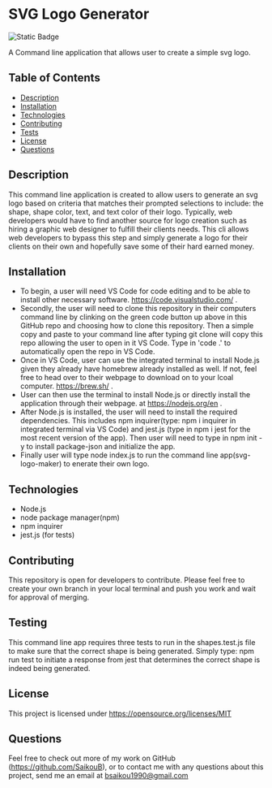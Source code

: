 # SVG Logo Generator
![Static Badge](https://img.shields.io/badge/license-MIT-blue.svg)

A Command line application that allows user to create a simple svg logo.

## Table of Contents
  
  - [Description](#description)
  - [Installation](#installation)
  - [Technologies](#technologies)
  - [Contributing](#contributing)
  - [Tests](#testing)
  - [License](#license)
  - [Questions](#questions)


## Description

This command line application is created to allow users to generate an svg logo based on criteria that matches their prompted selections to include: the shape, shape color, text, and text color of their logo. Typically, web developers would have to find another source for logo creation such as hiring a graphic web designer to fulfill their clients needs. This cli allows web developers to bypass this step and simply generate a logo for their clients on their own and hopefully save some of their hard earned money.

## Installation

- To begin, a user will need VS Code for code editing and to be able to install other necessary software. https://code.visualstudio.com/ .
- Secondly, the user will need to clone this repository in their computers command line by clinking on the green code button up above in this GitHub repo and choosing how to clone this repository. Then a simple copy and paste to your command line after typing git clone will copy this repo allowing the user to open in it VS Code. Type in 'code .' to automatically open the repo in VS Code.
- Once in VS Code, user can use the integrated terminal to install Node.js given they already have homebrew already installed as well. If not, feel free to head over to their webpage to download on to your lcoal computer. https://brew.sh/ .
- User can then use the terminal to install Node.js or directly install the application through their webpage. at https://nodejs.org/en .
- After Node.js is installed, the user will need to install the required dependencies. This includes npm inquirer(type: npm i inquirer in integrated terminal via VS Code) and jest.js (type in npm i jest for the most recent version of the app). Then user will need to type in npm init -y to install package-json and initialize the app.
- Finally user will type node index.js to run the command line app(svg-logo-maker) to enerate their own logo.


## Technologies

- Node.js
- node package manager(npm)
- npm inquirer
- jest.js (for tests)

## Contributing

This repository is open for developers to contribute. Please feel free to create your own branch in your local terminal and push you work and wait for approval of merging.

## Testing

This command line app requires three tests to run in the shapes.test.js file to make sure that the correct shape is being generated.
Simply type: npm run test to initiate a response from jest that determines the correct shape is indeed being generated.

## License

This project is licensed under https://opensource.org/licenses/MIT 


## Questions
Feel free to check out more of my work on GitHub (https://github.com/SaikouB),
or to contact me with any questions about this project, send me an email at bsaikou1990@gmail.com